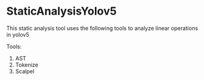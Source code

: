 # StaticAnalysisYolov5

This static analysis tool uses the following tools to analyze linear operations in yolov5

Tools: 
1. AST
2. Tokenize
3. Scalpel 

